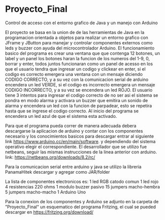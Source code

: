# Proyecto_Final
Control de acceso con el entorno grafico de Java y un manejo con Arduino

El proyecto se basa en la union de de las herramientas de Java en la programacion orientada a objetos
para realizar un entorno grafico con JFrame y JButton para manejar y controlar componentes externos 
como leds y buzzer con ayuda del microcontrolador Arduino.
El funcionamiento basico del programa es crear una ventana que que contenga 12 botones, un label y un panel
los botones haran la funcion de los numeros del 1-9, 0, borrar y enter, todos juntos funcionaran como un panel de acesso en los que
el usuario tendra que ingresar un codigo y clickear en enter, si el codigo es correcto emergera una ventana con un 
mensaje diciendo CODIGO CORRECTO, y a su vez con la comunicacion serial de arduino encendera un led VERDE, si el codigo es incorrecto emergera
un mensaje CODIGO INCORRECTO, y a su vez se encendera un led ROJO.
El usuario tiene 3 intentos para ingresar el codigo correcto de no ser asi el sistema se pondra en modo alarma y activara un buzzer que emitira un sonido de alarma y encendera un led con la funcion de parpadear, esto se repetira  hasta que se ingrese el codigo correcto.
Al inicio del programa se encendera un led azul de que el sistema esta activado.

Para que el programa pueda correr de manera adecuada debera descargarse la aplicacion de arduino y contar con los componentes necesario y los conocimientos basicos 
para descargar entrar al siguiente link https://www.arduino.cc/en/main/software. y dependiendo del sistema operativo elegir el correspondiente.
El desarrollador que se utilizo fue netbeans, seguir las mismas instrucciones de la linea anterior con arduino. link: https://netbeans.org/downloads/8.2/rc/ 

Para la comunicacion serial entre arduino y java se utilizo la libreria PanamaHitek descargar y agregar como JAR/folder

La lista de componentes electronicos es:
1 led RGB catodo comun
1 led rojo
4 resistencias 220 ohms
1 modulo buzzer pasivo 
15 jumpers macho-hembra
5 jumpers macho-macho
1 Arduino Uno

Para la conexion de los componentes y Arduino se adjunto en la carpeta de "Proyecto_Final" un esquematico del programa Fritzing, el cual se pueded descargar en https://fritzing.org/download/  
